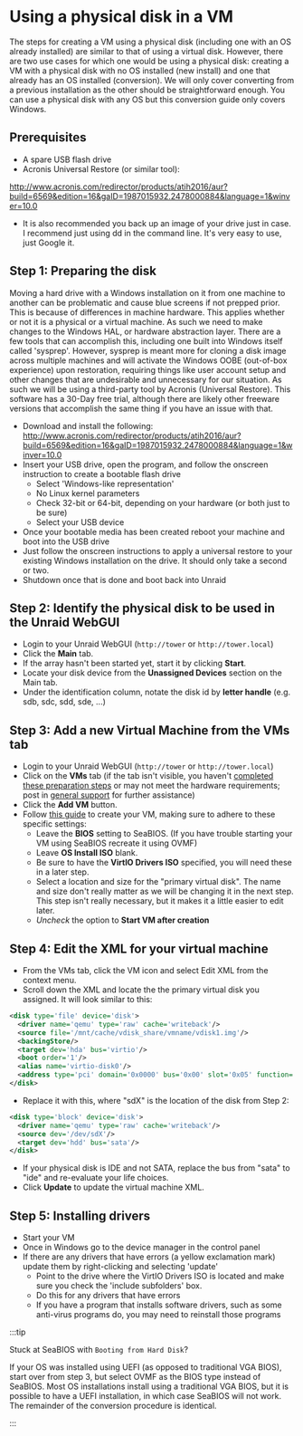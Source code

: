 # Using a physical disk in a VM

The steps for creating a VM using a physical disk (including one with an OS already installed) are similar to that of using a virtual disk. However, there are two use cases for which one would be using a physical disk: creating a VM with a physical disk with no OS installed (new install) and one that already has an OS installed (conversion). We will only cover converting from a previous installation as the other should be straightforward enough. You can use a physical disk with any OS but this conversion guide only covers Windows.

## Prerequisites

- A spare USB flash drive
- Acronis Universal Restore (or similar tool):

<http://www.acronis.com/redirector/products/atih2016/aur?build=6569&edition=16&gaID=1987015932.2478000884&language=1&winver=10.0>

- It is also recommended you back up an image of your drive just in case. I recommend just using dd in the command line. It's very easy to use, just Google it.

## Step 1: Preparing the disk

Moving a hard drive with a Windows installation on it from one machine to another can be problematic and cause blue screens if not prepped prior. This is because of differences in machine hardware. This applies whether or not it is a physical or a virtual machine. As such we need to make changes to the Windows HAL, or hardware abstraction layer. There are a few tools that can accomplish this, including one built into Windows itself called 'sysprep'. However, sysprep is meant more for cloning a disk image across multiple machines and will activate the Windows OOBE (out-of-box experience) upon restoration, requiring things like user account setup and other changes that are undesirable and unnecessary for our situation. As such we will be using a third-party tool by Acronis (Universal Restore). This software has a 30-Day free trial, although there are likely other freeware versions that accomplish the same thing if you have an issue with that.

* Download and install the following: <http://www.acronis.com/redirector/products/atih2016/aur?build=6569&edition=16&gaID=1987015932.2478000884&language=1&winver=10.0>
* Insert your USB drive, open the program, and follow the onscreen instruction to create a bootable flash drive
  * Select 'Windows-like representation'
  * No Linux kernel parameters
  * Check 32-bit or 64-bit, depending on your hardware (or both just to be sure)
  * Select your USB device
* Once your bootable media has been created reboot your machine and boot into the USB drive
* Just follow the onscreen instructions to apply a universal restore to your existing Windows installation on the drive. It should only take a second or two.
* Shutdown once that is done and boot back into Unraid

## Step 2: Identify the physical disk to be used in the Unraid WebGUI

- Login to your Unraid WebGUI (`http://tower` or `http://tower.local`)
- Click the **Main** tab.
- If the array hasn't been started yet, start it by clicking **Start**.
- Locate your disk device from the **Unassigned Devices** section on the Main tab.
- Under the identification column, notate the disk id by **letter handle** (e.g. sdb, sdc, sdd, sde, ...)

## Step 3: Add a new Virtual Machine from the VMs tab

- Login to your Unraid WebGUI (`http://tower` or `http://tower.local`)
- Click on the **VMs** tab (if the tab isn't visible, you haven't [completed these preparation steps](http://lime-technology.com/wiki/index.php/UnRAID_Manual_6#System_Preparation) or may not meet the hardware requirements; post in [general support](https://forums.unraid.net/forum/index.php?board=71.0) for further assistance)
- Click the **Add VM** button.
- Follow [this guide](#creating-your-own-virtual-machines) to create your VM, making sure to adhere to these specific settings:
  - Leave the **BIOS** setting to SeaBIOS. (If you have trouble starting your VM using SeaBIOS recreate it using OVMF)
  - Leave **OS Install ISO** blank.
  - Be sure to have the **VirtIO Drivers ISO** specified, you will need these in a later step.
  - Select a location and size for the "primary virtual disk". The name and size don't really matter as we will be changing it in the next step. This step isn't really necessary, but it makes it a little easier to edit later.
  - _Uncheck_ the option to **Start VM after creation**

## Step 4: Edit the XML for your virtual machine

- From the VMs tab, click the VM icon and select Edit XML from the context menu.
- Scroll down the XML and locate the the primary virtual disk you assigned. It will look similar to this:

```xml
<disk type='file' device='disk'>
  <driver name='qemu' type='raw' cache='writeback'/>
  <source file='/mnt/cache/vdisk_share/vmname/vdisk1.img'/>
  <backingStore/>
  <target dev='hda' bus='virtio'/>
  <boot order='1'/>
  <alias name='virtio-disk0'/>
  <address type='pci' domain='0x0000' bus='0x00' slot='0x05' function='0x0'/>
</disk>
```

- Replace it with this, where "sdX" is the location of the disk from Step 2:

```xml
<disk type='block' device='disk'>
  <driver name='qemu' type='raw' cache='writeback'/>
  <source dev='/dev/sdX'/>
  <target dev='hdd' bus='sata'/>
</disk>
```

- If your physical disk is IDE and not SATA, replace the bus from "sata" to "ide" and re-evaluate your life choices.
- Click **Update** to update the virtual machine XML.

## Step 5: Installing drivers

- Start your VM
- Once in Windows go to the device manager in the control panel
- If there are any drivers that have errors (a yellow exclamation mark) update them by right-clicking and selecting 'update'
  - Point to the drive where the VirtIO Drivers ISO is located and make sure you check the 'include subfolders' box.
  - Do this for any drivers that have errors
  - If you have a program that installs software drivers, such as some anti-virus programs do, you may need to reinstall those programs

:::tip

Stuck at SeaBIOS with `Booting from Hard Disk`?

If your OS was installed using UEFI (as opposed to traditional VGA BIOS), start over from step 3, but select OVMF as the BIOS type instead of SeaBIOS. Most OS installations install using a traditional VGA BIOS, but it is possible to have a UEFI installation, in which case SeaBIOS will not work. The remainder of the conversion procedure is identical.

:::
